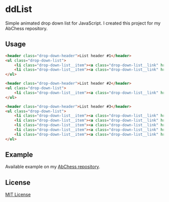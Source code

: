 # ddList

Simple animated drop down list for JavaScript.
I created this project for my AbChess repository.

## Usage

```html
<header class="drop-down-header">List header #1</header>
<ul class="drop-down-list">
    <li class="drop-down-list__item"><a class="drop-down-list__link" href="#">Link 1-1</a></li>
    <li class="drop-down-list__item"><a class="drop-down-list__link" href="#">Link 1-2</a></li>
</ul>

<header class="drop-down-header">List header #2</header>
<ul class="drop-down-list">
    <li class="drop-down-list__item"><a class="drop-down-list__link" href="#">Link 2-1</a></li>
</ul>

<header class="drop-down-header">List header #3</header>
<ul class="drop-down-list">
    <li class="drop-down-list__item"><a class="drop-down-list__link" href="#">Link 3-1</a></li>
    <li class="drop-down-list__item"><a class="drop-down-list__link" href="#">Link 3-2</a></li>
    <li class="drop-down-list__item"><a class="drop-down-list__link" href="#">Link 3-3</a></li>
    <li class="drop-down-list__item"><a class="drop-down-list__link" href="#">Link 3-4</a></li>
    <li class="drop-down-list__item"><a class="drop-down-list__link" href="#">Link 3-5</a></li>
</ul>
```

## Example

Available example on my [AbChess repository](https://nimzozo.github.io/Ab-Chess/examples.html).

## License

[MIT License](https://github.com/Nimzozo/ddList/blob/master/LICENSE)
